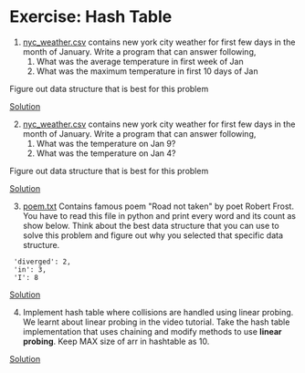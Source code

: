 # Exercise: Hash Table

1. [nyc_weather.csv](https://github.com/codebasics/py/blob/master/DataStructures/4_HashTable_2_Collisions/Exercise/nyc_weather.csv) contains new york city weather for first few days in the month of January. Write a program that can answer following,
    1. What was the average temperature in first week of Jan
    1. What was the maximum temperature in first 10 days of Jan

Figure out data structure that is best for this problem

[Solution](https://github.com/codebasics/py/blob/master/DataStructures/4_HashTable_2_Collisions/Exercise/weather_analysis.ipynb)

2. [nyc_weather.csv](https://github.com/codebasics/py/blob/master/DataStructures/4_HashTable_2_Collisions/Exercise/nyc_weather.csv) contains new york city weather for first few days in the month of January. Write a program that can answer following,
    1. What was the temperature on Jan 9?
    1. What was the temperature on Jan 4?

Figure out data structure that is best for this problem

[Solution](https://github.com/codebasics/py/blob/master/DataStructures/4_HashTable_2_Collisions/Exercise/weather_analysis.ipynb)

3. [poem.txt](https://github.com/codebasics/py/blob/master/DataStructures/4_HashTable_2_Collisions/Exercise/poem.txt) Contains famous poem "Road not taken" by poet Robert Frost. You have to read this file in python and print every word and its count as show below. Think about the best data structure that you can use to solve this problem and figure out why you selected that specific data structure.
```
 'diverged': 2,
 'in': 3,
 'I': 8
```

[Solution](https://github.com/codebasics/py/blob/master/DataStructures/4_HashTable_2_Collisions/Exercise/exercise_poem_find_word_occurances.ipynb)

4. Implement hash table where collisions are handled using linear probing. We learnt about linear probing in the video tutorial. Take the hash table implementation that uses chaining and modify methods to use **linear probing**. Keep MAX size of arr in hashtable as 10.

[Solution]()

